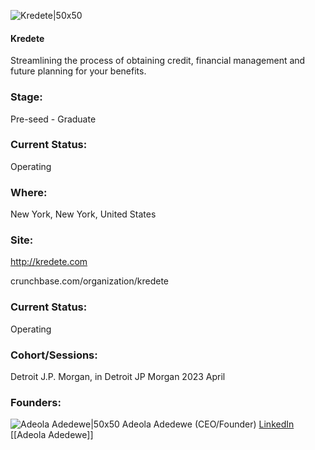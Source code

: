 

![Kredete|50x50](https://media.licdn.com/dms/image/C4E0BAQGPYaXFYLJHZA/company-logo_200_200/0/1662749515021?e=1692835200&v=beta&t=JjzlaZQd5NUglWUJXor_D0QzpokEGKCNOReN_1TjgEI)

#### Kredete
Streamlining the process of obtaining credit, financial management and future planning for your benefits.

### Stage: 
Pre-seed - Graduate 

### Current Status: 
Operating

### Where:
New York, New York, United States

### Site:
http://kredete.com



crunchbase.com/organization/kredete

### Current Status: 
Operating

### Cohort/Sessions: 
Detroit J.P. Morgan, in Detroit JP Morgan 2023 April

### Founders: 

![Adeola Adedewe|50x50]() Adeola Adedewe (CEO/Founder) [LinkedIn](https://linkedin.com/in/adeola-adedewe-033998208) [[Adeola Adedewe]]


